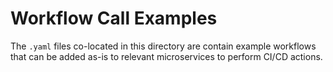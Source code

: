 # Workflow Call Examples

The `.yaml` files co-located in this directory are contain example workflows that can be added as-is to relevant microservices to perform CI/CD actions.
